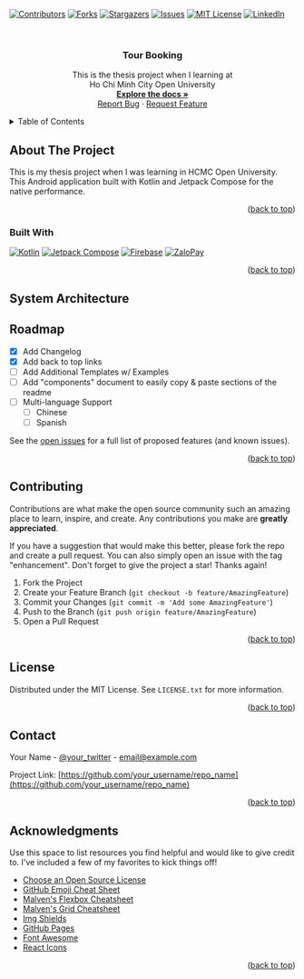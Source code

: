 <a name="readme-top"></a>

[![Contributors][contributors-shield]][contributors-url]
[![Forks][forks-shield]][forks-url]
[![Stargazers][stars-shield]][stars-url]
[![Issues][issues-shield]][issues-url]
[![MIT License][license-shield]][license-url]
[![LinkedIn][linkedin-shield]][linkedin-url]


<br />
<div align="center">

  <h3 align="center">Tour Booking</h3>
  <p align="center">
    This is the thesis project when I learning at<br> Ho Chi Minh City Open University
    <br />
    <a href="https://github.com/apelion283/tour_booking"><strong>Explore the docs »</strong></a>
    <br />
    <a href="https://github.com/apelion283/tour_booking/issues">Report Bug</a>
    ·
    <a href="https://github.com/apelion283/tour_booking/issues">Request Feature</a>
  </p>
</div>

<!-- TABLE OF CONTENTS -->
<details>
  <summary>Table of Contents</summary>
  <ol>
    <li>
      <a href="#about-the-project">About The Project</a>
      <ul>
        <li><a href="#tech-stack">Tech Stack</a></li>
      </ul>
    </li>
    <li><a href="#system-architecture">System Architecture</a></li>
    <li><a href="#database">Database Schema</a></li>
    <li><a href="#screenshot">Screenshot</a></li>
    <li><a href="#contributing">Contributing</a></li>
    <li><a href="#contact">Contact</a></li>
    <li><a href="#acknowledgments">Acknowledgments</a></li>
    <li>
      <a href="#getting-started">Getting Started</a>
      <ul>
        <li><a href="#prerequisites">Prerequisites</a></li>
        <li><a href="#installation">Installation</a></li>
      </ul>
    </li>
  </ol>
</details>

<!-- ABOUT THE PROJECT -->

## About The Project

This is my thesis project when I was learning in HCMC Open University. This Android application built with Kotlin and Jetpack Compose for the native performance.

<p align="right">(<a href="#readme-top">back to top</a>)</p>

### Built With
 [![Kotlin][kotlin.org]][kotlin-url] [![Jetpack Compose][jetpack-compose]][jetpack-compose-url] [![Firebase][firebase]][firebase-url] [![ZaloPay][zalopay]][zalopay-url]

<p align="right">(<a href="#readme-top">back to top</a>)</p>

<!-- SYSTEM ARCHITECTURE -->

## System Architecture

<!-- ROADMAP -->

## Roadmap

- [x] Add Changelog
- [x] Add back to top links
- [ ] Add Additional Templates w/ Examples
- [ ] Add "components" document to easily copy & paste sections of the readme
- [ ] Multi-language Support
  - [ ] Chinese
  - [ ] Spanish

See the [open issues](https://github.com/sanajitjana/Project-Starter-Readme-Template/issues) for a full list of proposed features (and known issues).

<p align="right">(<a href="#readme-top">back to top</a>)</p>

<!-- CONTRIBUTING -->

## Contributing

Contributions are what make the open source community such an amazing place to learn, inspire, and create. Any contributions you make are **greatly appreciated**.

If you have a suggestion that would make this better, please fork the repo and create a pull request. You can also simply open an issue with the tag "enhancement".
Don't forget to give the project a star! Thanks again!

1. Fork the Project
2. Create your Feature Branch (`git checkout -b feature/AmazingFeature`)
3. Commit your Changes (`git commit -m 'Add some AmazingFeature'`)
4. Push to the Branch (`git push origin feature/AmazingFeature`)
5. Open a Pull Request

<p align="right">(<a href="#readme-top">back to top</a>)</p>

<!-- LICENSE -->

## License

Distributed under the MIT License. See `LICENSE.txt` for more information.

<p align="right">(<a href="#readme-top">back to top</a>)</p>

<!-- CONTACT -->

## Contact

Your Name - [@your_twitter](https://twitter.com/your_username) - email@example.com

Project Link: [https://github.com/your_username/repo_name](https://github.com/your_username/repo_name)

<p align="right">(<a href="#readme-top">back to top</a>)</p>

<!-- ACKNOWLEDGMENTS -->

## Acknowledgments

Use this space to list resources you find helpful and would like to give credit to. I've included a few of my favorites to kick things off!

- [Choose an Open Source License](https://choosealicense.com)
- [GitHub Emoji Cheat Sheet](https://www.webpagefx.com/tools/emoji-cheat-sheet)
- [Malven's Flexbox Cheatsheet](https://flexbox.malven.co/)
- [Malven's Grid Cheatsheet](https://grid.malven.co/)
- [Img Shields](https://shields.io)
- [GitHub Pages](https://pages.github.com)
- [Font Awesome](https://fontawesome.com)
- [React Icons](https://react-icons.github.io/react-icons/search)

<p align="right">(<a href="#readme-top">back to top</a>)</p>

<!-- MARKDOWN LINKS & IMAGES -->
<!-- https://www.markdownguide.org/basic-syntax/#reference-style-links -->

[contributors-shield]: https://img.shields.io/github/contributors/sanajitjana/Project-Starter-Readme-Template.svg?style=for-the-badge
[contributors-url]: https://github.com/sanajitjana/Project-Starter-Readme-Template/graphs/contributors
[forks-shield]: https://img.shields.io/github/forks/sanajitjana/Project-Starter-Readme-Template.svg?style=for-the-badge
[forks-url]: https://github.com/sanajitjana/Project-Starter-Readme-Template/network/members
[stars-shield]: https://img.shields.io/github/stars/sanajitjana/Project-Starter-Readme-Template.svg?style=for-the-badge
[stars-url]: https://github.com/sanajitjana/Project-Starter-Readme-Template/stargazers
[issues-shield]: https://img.shields.io/github/issues/sanajitjana/Project-Starter-Readme-Template.svg?style=for-the-badge
[issues-url]: https://github.com/sanajitjana/Project-Starter-Readme-Template/issues
[license-shield]: https://img.shields.io/github/license/sanajitjana/Project-Starter-Readme-Template.svg?style=for-the-badge
[license-url]: https://github.com/sanajitjana/Project-Starter-Readme-Template/blob/master/LICENSE.txt
[linkedin-shield]: https://img.shields.io/badge/-LinkedIn-black.svg?style=for-the-badge&logo=linkedin&colorB=555
[linkedin-url]: https://linkedin.com/in/sanajitjana
[product-screenshot]: images/screenshot.png
[kotlin.org]: https://img.shields.io/badge/Kotlin-B125EA?style=for-the-badge&logo=kotlin&logoColor=white
[kotlin-url]: https://kotlinlang.org/
[jetpack-compose]: https://img.shields.io/badge/Jetpack%20Compose-4285F4?style=for-the-badge&logo=Jetpack%20Compose&logoColor=white
[jetpack-compose-url]: https://developer.android.com/compose
[firebase]: https://img.shields.io/badge/firebase-ffca28?style=for-the-badge&logo=firebase&logoColor=black
[firebase-url]:https://firebase.google.com/
[zalopay]: https://img.shields.io/badge/ZaloPay-lightgreen?style=for-the-badge&logo=zalo&labelColor=blue
[zalopay-url]: http://beta-docs.zalopay.vn/docs/sdk/intro/